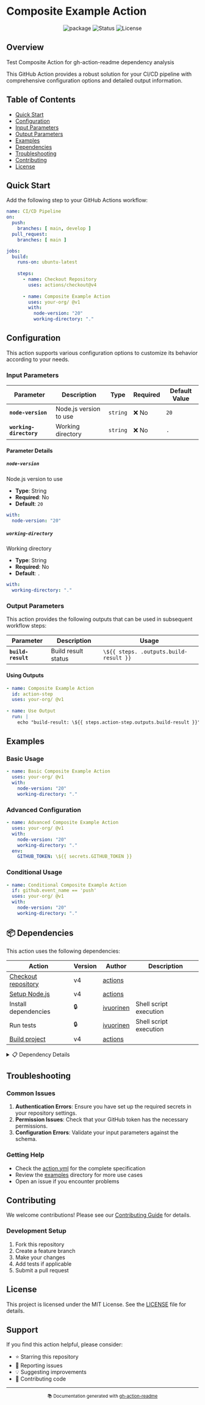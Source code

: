 # Composite Example Action


<div align="center">
  <img src="https://img.shields.io/badge/icon-package-blue" alt="package" />
  <img src="https://img.shields.io/badge/status-stable-brightgreen" alt="Status" />
  <img src="https://img.shields.io/badge/license-MIT-blue" alt="License" />
</div>


## Overview

Test Composite Action for gh-action-readme dependency analysis

This GitHub Action provides a robust solution for your CI/CD pipeline with comprehensive configuration options and detailed output information.

## Table of Contents

- [Quick Start](#quick-start)
- [Configuration](#configuration)
- [Input Parameters](#input-parameters)
- [Output Parameters](#output-parameters)
- [Examples](#examples)
- [Dependencies](#-dependencies)
- [Troubleshooting](#troubleshooting)
- [Contributing](#contributing)
- [License](#license)

## Quick Start

Add the following step to your GitHub Actions workflow:

```yaml
name: CI/CD Pipeline
on:
  push:
    branches: [ main, develop ]
  pull_request:
    branches: [ main ]

jobs:
  build:
    runs-on: ubuntu-latest
    
    steps:
      - name: Checkout Repository
        uses: actions/checkout@v4
      
      - name: Composite Example Action
        uses: your-org/ @v1
        with:
          node-version: "20"
          working-directory: "."
```

## Configuration

This action supports various configuration options to customize its behavior according to your needs.


### Input Parameters

| Parameter | Description | Type | Required | Default Value |
|-----------|-------------|------|----------|---------------|
| **`node-version`** | Node.js version to use | `string` | ❌ No | `20` |
| **`working-directory`** | Working directory | `string` | ❌ No | `.` |

#### Parameter Details


##### `node-version`

Node.js version to use

- **Type**: String
- **Required**: No
- **Default**: `20`

```yaml
with:
  node-version: "20"
```


##### `working-directory`

Working directory

- **Type**: String
- **Required**: No
- **Default**: `.`

```yaml
with:
  working-directory: "."
```





### Output Parameters

This action provides the following outputs that can be used in subsequent workflow steps:

| Parameter | Description | Usage |
|-----------|-------------|-------|
| **`build-result`** | Build result status | `\${{ steps. .outputs.build-result }}` |

#### Using Outputs

```yaml
- name: Composite Example Action
  id: action-step
  uses: your-org/ @v1
  
- name: Use Output
  run: |
    echo "build-result: \${{ steps.action-step.outputs.build-result }}"
```


## Examples

### Basic Usage

```yaml
- name: Basic Composite Example Action
  uses: your-org/ @v1
  with:
    node-version: "20"
    working-directory: "."
```

### Advanced Configuration

```yaml
- name: Advanced Composite Example Action
  uses: your-org/ @v1
  with:
    node-version: "20"
    working-directory: "."
  env:
    GITHUB_TOKEN: \${{ secrets.GITHUB_TOKEN }}
```

### Conditional Usage

```yaml
- name: Conditional Composite Example Action
  if: github.event_name == 'push'
  uses: your-org/ @v1
  with:
    node-version: "20"
    working-directory: "."
```


## 📦 Dependencies

This action uses the following dependencies:

| Action | Version | Author | Description |
|--------|---------|--------|-------------|
| [Checkout repository](https://github.com/marketplace/actions/checkout) | v4 | [actions](https://github.com/actions) |  |
| [Setup Node.js](https://github.com/marketplace/actions/setup-node) | v4 | [actions](https://github.com/actions) |  |
| Install dependencies | 🔒 | [ivuorinen](https://github.com/ivuorinen) | Shell script execution |
| Run tests | 🔒 | [ivuorinen](https://github.com/ivuorinen) | Shell script execution |
| [Build project](https://github.com/marketplace/actions/setup-node) | v4 | [actions](https://github.com/actions) |  |

<details>
<summary>📋 Dependency Details</summary>


### Checkout repository @ v4


- 📌 **Floating Version**: Using latest version (consider pinning for security)

- 👤 **Author**: [actions](https://github.com/actions)
- 🏪 **Marketplace**: [View on GitHub Marketplace](https://github.com/marketplace/actions/checkout)
- 📂 **Source**: [View Source](https://github.com/actions/checkout)

- **Configuration**:
  ```yaml
  with:
    fetch-depth: 0
    token: ${{ github.token }}
  ```



### Setup Node.js @ v4


- 📌 **Floating Version**: Using latest version (consider pinning for security)

- 👤 **Author**: [actions](https://github.com/actions)
- 🏪 **Marketplace**: [View on GitHub Marketplace](https://github.com/marketplace/actions/setup-node)
- 📂 **Source**: [View Source](https://github.com/actions/setup-node)

- **Configuration**:
  ```yaml
  with:
    cache: npm
    node-version: ${{ inputs.node-version }}
  ```



### Install dependencies


- 🔒 **Pinned Version**: Locked to specific version for security

- 👤 **Author**: [ivuorinen](https://github.com/ivuorinen)

- 📂 **Source**: [View Source](https://github.com/ivuorinen/gh-action-readme/blob/main/action.yml#L30)



### Run tests


- 🔒 **Pinned Version**: Locked to specific version for security

- 👤 **Author**: [ivuorinen](https://github.com/ivuorinen)

- 📂 **Source**: [View Source](https://github.com/ivuorinen/gh-action-readme/blob/main/action.yml#L40)



### Build project @ v4


- 📌 **Floating Version**: Using latest version (consider pinning for security)

- 👤 **Author**: [actions](https://github.com/actions)
- 🏪 **Marketplace**: [View on GitHub Marketplace](https://github.com/marketplace/actions/setup-node)
- 📂 **Source**: [View Source](https://github.com/actions/setup-node)

- **Configuration**:
  ```yaml
  with:
    node-version: ${{ inputs.node-version }}
  ```







### Same Repository Dependencies

- [Install dependencies](https://github.com/ivuorinen/gh-action-readme/blob/main/action.yml#L30) - Shell script execution

- [Run tests](https://github.com/ivuorinen/gh-action-readme/blob/main/action.yml#L40) - Shell script execution



</details>


## Troubleshooting

### Common Issues

1. **Authentication Errors**: Ensure you have set up the required secrets in your repository settings.
2. **Permission Issues**: Check that your GitHub token has the necessary permissions.
3. **Configuration Errors**: Validate your input parameters against the schema.

### Getting Help

- Check the [action.yml](./action.yml) for the complete specification
- Review the [examples](./examples/) directory for more use cases
- Open an issue if you encounter problems

## Contributing

We welcome contributions! Please see our [Contributing Guide](CONTRIBUTING.md) for details.

### Development Setup

1. Fork this repository
2. Create a feature branch
3. Make your changes
4. Add tests if applicable
5. Submit a pull request

## License

This project is licensed under the MIT License. See the [LICENSE](LICENSE) file for details.

## Support

If you find this action helpful, please consider:

- ⭐ Starring this repository
- 🐛 Reporting issues
- 💡 Suggesting improvements
- 🤝 Contributing code

---

<div align="center">
  <sub>📚 Documentation generated with <a href="https://github.com/ivuorinen/gh-action-readme">gh-action-readme</a></sub>
</div>